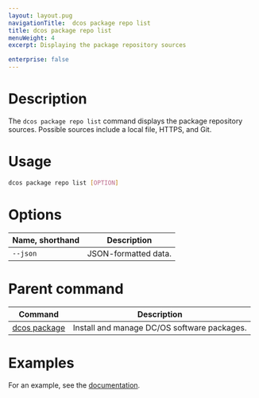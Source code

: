 ```yaml
---
layout: layout.pug
navigationTitle:  dcos package repo list
title: dcos package repo list
menuWeight: 4
excerpt: Displaying the package repository sources

enterprise: false
---
```



# Description
The `dcos package repo list` command displays the package repository sources. Possible sources include a local file, HTTPS, and Git.

# Usage

```bash
dcos package repo list [OPTION]
```

# Options

| Name, shorthand |  Description |
|---------|-------------|
| `--json`   |   JSON-formatted data. |

# Parent command

| Command | Description |
|---------|-------------|
| [dcos package](/mesosphere/dcos/1.11/cli/command-reference/dcos-package/)   | Install and manage DC/OS software packages. |

# Examples

For an example, see the [documentation](/mesosphere/dcos/1.11/administering-clusters/repo/).
